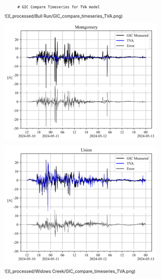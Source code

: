 
          # GIC Compare Timeseries for TVA model
          
![](_processed/Bull Run/GIC_compare_timeseries_TVA.png)

![](_processed/Montgomery/GIC_compare_timeseries_TVA.png)

![](_processed/Union/GIC_compare_timeseries_TVA.png)

![](_processed/Widows Creek/GIC_compare_timeseries_TVA.png)
